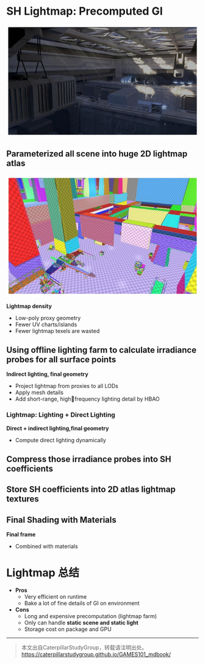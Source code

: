 # SH Lightmap: Precomputed GI

![](../assets/69-37-1.png)

## Parameterized all scene into huge 2D lightmap atlas    

![](../assets/69-38.png)   

**Lightmap density**   
- Low-poly proxy geometry   
- Fewer UV charts/islands   
- Fewer lightmap texels are wasted   

## Using offline lighting farm to calculate irradiance probes for all surface points  

**Indirect lighting, final geometry**   
- Project lightmap from proxies to all LODs   
- Apply mesh details
- Add short-range, high￾frequency lighting detail by HBAO   

### Lightmap: Lighting + Direct Lighting

**Direct + indirect lighting,final geometry**    
- Compute direct lighting dynamically 

## Compress those irradiance probes into SH coefficients    
## Store SH coefficients into 2D atlas lightmap textures   

## Final Shading with Materials

**Final frame**    
- Combined with materials   
  
# Lightmap 总结

- **Pros**   
  - Very efficient on runtime   
  - Bake a lot of fine details of GI on environment   
- **Cons**   
  - Long and expensive precomputation (lightmap farm)   
  - Only can handle **static scene and static light**   
  - Storage cost on package and GPU   


---------------------------------------

> 本文出自CaterpillarStudyGroup，转载请注明出处。  
> https://caterpillarstudygroup.github.io/GAMES101_mdbook/